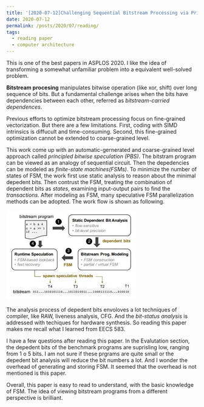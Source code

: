 ```yaml
---
title: '[2020-07-12]Challenging Sequential Bitstream Processing via Principled Bitwise Speculation'
date: 2020-07-12
permalink: /posts/2020/07/reading/
tags:
  - reading paper
  - computer architecture
---
```



This is one of the best papers in ASPLOS 2020. I like the idea of transforming a somewhat unfamiliar problem into a equivalent well-solved problem.

**Bitstream procesing** manipulates bitwise operation (like xor, shift) over long sequence of bits. But a fundamental challenge arises when the bits have dependencies between each other, referred as *bitstream-carried dependences*.

Previous efforts to optimize bitstream processing focus on fine-grained vectorization. But there are a few limitations. First, coding with SIMD intrinsics is diffucult and time-consuming. Second, this fine-grained optimization cannot be extended to coarse-grained level.

This work come up with an automatic-gernerated and coarse-grained level approach called *principled bitwise speculation (PBS)*. The bitstram program can be viewed as an analogy of sequential circuit. Then the depedencies can be modeled as *finite-state machines(FSMs)*. To minimize the number of states of FSM, the work first use static analysis to reason about the minimal depedent bits. Then contrust the FSM, treating the combination of dependent bits as *states*, examining input-output pairs to find the *transactions*. After modeling as FSM, many speculative FSM parallelization methods can be adopted. The work flow is shown as following.

![workflow](workflow-bitstream.JPG)

The analysis process of depedent bits envoloves a lot techniques of compiler, like RAW, liveness analysis, CFG. And the *bit-status analysis* is addressed with techiques for hardware synthesis. So reading this paper makes me recall what I learned from EECS 583.

I have a few questions after reading this paper. In the Evalutation section, the depedent bits of the benchmark programs are suprisling low, ranging from 1 o 5 bits. I am not sure if these prgrams are quite small or the depedent bit analysis will reduce the bit numbers a lot. And I wonder the overhead of generating and storing FSM. It seemed that the overhead is not mentioned is this paper.

Overall, this paper is easy to read to understand, with the basic knowledge of FSM. The idea of viewing bitstream programs from a different perspective is brilliant.
